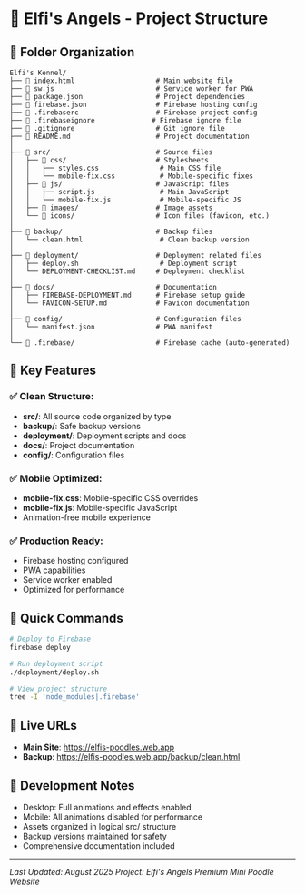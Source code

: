 # 🐾 Elfi's Angels - Project Structure

## 📁 Folder Organization

```
Elfi's Kennel/
├── 📄 index.html                    # Main website file
├── 📄 sw.js                         # Service worker for PWA
├── 📄 package.json                  # Project dependencies
├── 📄 firebase.json                 # Firebase hosting config
├── 📄 .firebaserc                   # Firebase project config
├── 📄 .firebaseignore              # Firebase ignore file
├── 📄 .gitignore                    # Git ignore file
├── 📄 README.md                     # Project documentation
│
├── 📁 src/                          # Source files
│   ├── 📁 css/                      # Stylesheets
│   │   ├── styles.css               # Main CSS file
│   │   └── mobile-fix.css           # Mobile-specific fixes
│   ├── 📁 js/                       # JavaScript files
│   │   ├── script.js                # Main JavaScript
│   │   └── mobile-fix.js            # Mobile-specific JS
│   ├── 📁 images/                   # Image assets
│   └── 📁 icons/                    # Icon files (favicon, etc.)
│
├── 📁 backup/                       # Backup files
│   └── clean.html                   # Clean backup version
│
├── 📁 deployment/                   # Deployment related files
│   ├── deploy.sh                    # Deployment script
│   └── DEPLOYMENT-CHECKLIST.md     # Deployment checklist
│
├── 📁 docs/                         # Documentation
│   ├── FIREBASE-DEPLOYMENT.md      # Firebase setup guide
│   └── FAVICON-SETUP.md            # Favicon documentation
│
├── 📁 config/                       # Configuration files
│   └── manifest.json               # PWA manifest
│
└── 📁 .firebase/                    # Firebase cache (auto-generated)
```

## 🎯 Key Features

### ✅ **Clean Structure:**
- **src/**: All source code organized by type
- **backup/**: Safe backup versions
- **deployment/**: Deployment scripts and docs
- **docs/**: Project documentation
- **config/**: Configuration files

### ✅ **Mobile Optimized:**
- **mobile-fix.css**: Mobile-specific CSS overrides
- **mobile-fix.js**: Mobile-specific JavaScript
- Animation-free mobile experience

### ✅ **Production Ready:**
- Firebase hosting configured
- PWA capabilities
- Service worker enabled
- Optimized for performance

## 🚀 Quick Commands

```bash
# Deploy to Firebase
firebase deploy

# Run deployment script
./deployment/deploy.sh

# View project structure
tree -I 'node_modules|.firebase'
```

## 📱 Live URLs

- **Main Site**: https://elfis-poodles.web.app
- **Backup**: https://elfis-poodles.web.app/backup/clean.html

## 🔧 Development Notes

- Desktop: Full animations and effects enabled
- Mobile: All animations disabled for performance
- Assets organized in logical src/ structure
- Backup versions maintained for safety
- Comprehensive documentation included

---
*Last Updated: August 2025*
*Project: Elfi's Angels Premium Mini Poodle Website*
